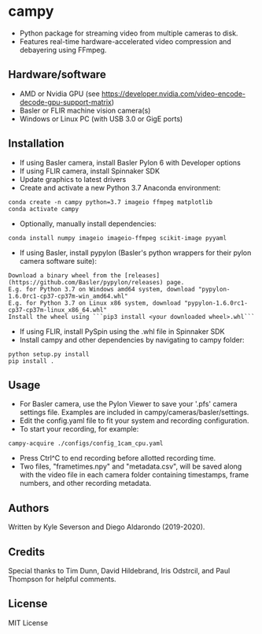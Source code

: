 # campy
- Python package for streaming video from multiple cameras to disk. 
- Features real-time hardware-accelerated video compression and debayering using FFmpeg.

## Hardware/software
- AMD or Nvidia GPU (see https://developer.nvidia.com/video-encode-decode-gpu-support-matrix)
- Basler or FLIR machine vision camera(s)
- Windows or Linux PC (with USB 3.0 or GigE ports)

## Installation
- If using Basler camera, install Basler Pylon 6 with Developer options
- If using FLIR camera, install Spinnaker SDK
- Update graphics to latest drivers
- Create and activate a new Python 3.7 Anaconda environment:
```
conda create -n campy python=3.7 imageio ffmpeg matplotlib
conda activate campy
```
- Optionally, manually install dependencies:
```
conda install numpy imageio imageio-ffmpeg scikit-image pyyaml
```
- If using Basler, install pypylon (Basler's python wrappers for their pylon camera software suite):
```
Download a binary wheel from the [releases](https://github.com/Basler/pypylon/releases) page.
E.g. for Python 3.7 on Windows amd64 system, download "pypylon-1.6.0rc1-cp37-cp37m-win_amd64.whl"
E.g. for Python 3.7 on Linux x86 system, download "pypylon-1.6.0rc1-cp37-cp37m-linux_x86_64.whl"
Install the wheel using ```pip3 install <your downloaded wheel>.whl```
```
- If using FLIR, install PySpin using the .whl file in Spinnaker SDK
- Install campy and other dependencies by navigating to campy folder:
```
python setup.py install
pip install .
```

## Usage
- For Basler camera, use the Pylon Viewer to save your '.pfs' camera settings file. Examples are included in campy/cameras/basler/settings.
- Edit the config.yaml file to fit your system and recording configuration.
- To start your recording, for example:
```
campy-acquire ./configs/config_1cam_cpu.yaml
```
- Press Ctrl^C to end recording before allotted recording time.
- Two files, "frametimes.npy" and "metadata.csv", will be saved along with the video file in each camera folder containing timestamps, frame numbers, and other recording metadata.

## Authors
Written by Kyle Severson and Diego Aldarondo (2019-2020).

## Credits
Special thanks to Tim Dunn, David Hildebrand, Iris Odstrcil, and Paul Thompson for helpful comments.

## License
MIT License
